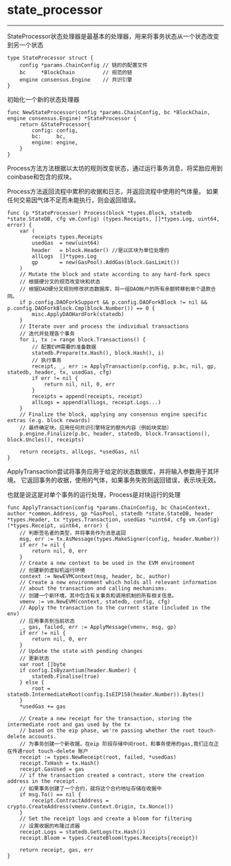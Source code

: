 # state_processor #

----------

StateProcessor状态处理器是最基本的处理器，用来将事务状态从一个状态改变到另一个状态

	type StateProcessor struct {
		config *params.ChainConfig // 链的的配置文件
		bc     *BlockChain         // 规范的链
		engine consensus.Engine    // 共识引擎
	}


初始化一个新的状态处理器

	func NewStateProcessor(config *params.ChainConfig, bc *BlockChain, engine consensus.Engine) *StateProcessor {
		return &StateProcessor{
			config: config,
			bc:     bc,
			engine: engine,
		}
	}


Process方法方法根据以太坊的规则改变状态，通过运行事务消息，将奖励应用到coinbase和包含的叔块。

Process方法返回流程中累积的收据和日志，并返回流程中使用的气体量。 如果任何交易因气体不足而未能执行，则会返回错误。

	func (p *StateProcessor) Process(block *types.Block, statedb *state.StateDB, cfg vm.Config) (types.Receipts, []*types.Log, uint64, error) {
		var (
			receipts types.Receipts
			usedGas  = new(uint64)
			header   = block.Header() //是以区块为单位处理的
			allLogs  []*types.Log
			gp       = new(GasPool).AddGas(block.GasLimit())
		)
		// Mutate the block and state according to any hard-fork specs
		// 根据硬分叉的规范改变块和状态
		// 根据DAO硬分叉规则修改状态数据库，将一组DAO帐户的所有余额转移到单个退款合同。
		if p.config.DAOForkSupport && p.config.DAOForkBlock != nil && p.config.DAOForkBlock.Cmp(block.Number()) == 0 {
			misc.ApplyDAOHardFork(statedb)
		}
		// Iterate over and process the individual transactions
		// 迭代并处理各个事务
		for i, tx := range block.Transactions() {
			// 配置EVM需要的准备数据
			statedb.Prepare(tx.Hash(), block.Hash(), i)
			// 执行事务
			receipt, _, err := ApplyTransaction(p.config, p.bc, nil, gp, statedb, header, tx, usedGas, cfg)
			if err != nil {
				return nil, nil, 0, err
			}
			receipts = append(receipts, receipt)
			allLogs = append(allLogs, receipt.Logs...)
		}
		// Finalize the block, applying any consensus engine specific extras (e.g. block rewards)
		// 最终确定块，应用任何共识引擎特定的额外内容（例如块奖励）
		p.engine.Finalize(p.bc, header, statedb, block.Transactions(), block.Uncles(), receipts)
	
		return receipts, allLogs, *usedGas, nil
	}


ApplyTransaction尝试将事务应用于给定的状态数据库，并将输入参数用于其环境。 它返回事务的收据，使用的气体，如果事务失败则返回错误，表示块无效。

也就是说这是对单个事务的运行处理，Process是对块运行的处理

	func ApplyTransaction(config *params.ChainConfig, bc ChainContext, author *common.Address, gp *GasPool, statedb *state.StateDB, header *types.Header, tx *types.Transaction, usedGas *uint64, cfg vm.Config) (*types.Receipt, uint64, error) {
		// 判断签名者的类型，并将事务作为消息返回
		msg, err := tx.AsMessage(types.MakeSigner(config, header.Number))
		if err != nil {
			return nil, 0, err
		}
		// Create a new context to be used in the EVM environment
		// 创建新的虚拟机运行环境
		context := NewEVMContext(msg, header, bc, author)
		// Create a new environment which holds all relevant information
		// about the transaction and calling mechanisms.
		// 创建一个新环境，其中包含有关事务和调用机制的所有相关信息。
		vmenv := vm.NewEVM(context, statedb, config, cfg)
		// Apply the transaction to the current state (included in the env)
		// 应用事务到当前状态
		_, gas, failed, err := ApplyMessage(vmenv, msg, gp)
		if err != nil {
			return nil, 0, err
		}
		// Update the state with pending changes
		// 更新状态
		var root []byte
		if config.IsByzantium(header.Number) {
			statedb.Finalise(true)
		} else {
			root = statedb.IntermediateRoot(config.IsEIP158(header.Number)).Bytes()
		}
		*usedGas += gas
	
		// Create a new receipt for the transaction, storing the intermediate root and gas used by the tx
		// based on the eip phase, we're passing whether the root touch-delete accounts.
		// 为事务创建一个新收据，在eip 阶段存储中间root，和事务使用的gas,我们正在正在传递root touch-delete 账户
		receipt := types.NewReceipt(root, failed, *usedGas)
		receipt.TxHash = tx.Hash()
		receipt.GasUsed = gas
		// if the transaction created a contract, store the creation address in the receipt.
		// 如果事务创建了一个合约，就将这个合约地址存储在收据中
		if msg.To() == nil {
			receipt.ContractAddress = crypto.CreateAddress(vmenv.Context.Origin, tx.Nonce())
		}
		// Set the receipt logs and create a bloom for filtering
		// 设置收据的布隆过滤器
		receipt.Logs = statedb.GetLogs(tx.Hash())
		receipt.Bloom = types.CreateBloom(types.Receipts{receipt})
	
		return receipt, gas, err
	}